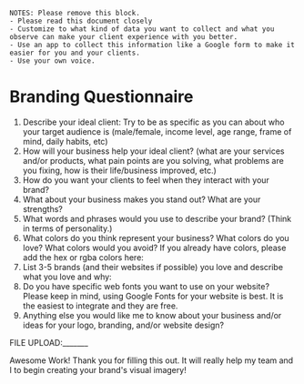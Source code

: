 ```
NOTES: Please remove this block.
- Please read this document closely
- Customize to what kind of data you want to collect and what you observe can make your client experience with you better.
- Use an app to collect this information like a Google form to make it easier for you and your clients.
- Use your own voice.
```

# Branding Questionnaire

1. Describe your ideal client: Try to be as specific as you can about who your target audience is (male/female, income level, age range, frame of mind, daily habits, etc)
2. How will your business help your ideal client? (what are your services and/or products, what pain points are you solving, what problems are you fixing, how is their life/business improved, etc.)
3. How do you want your clients to feel when they interact with your brand?
4. What about your business makes you stand out? What are your strengths?
5. What words and phrases would you use to describe your brand? (Think in terms of personality.)
6. What colors do you think represent your business? What colors do you love? What colors would you avoid? If you already have colors, please add the hex or rgba colors here:
7. List 3-5 brands (and their websites if possible) you love and describe what you love and why:
8. Do you have specific web fonts you want to use on your website? Please keep in mind, using Google Fonts for your website is best. It is the easiest to integrate and they are free.
9. Anything else you would like me to know about your business and/or ideas for your logo, branding, and/or website design?

FILE UPLOAD:_______

Awesome Work!
Thank you for filling this out. It will really help my team and I to begin creating your brand's visual imagery!

